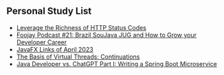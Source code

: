 ## Personal Study List
<!-- BLOG-POST-LIST:START -->
- [Leverage the Richness of HTTP Status Codes](https://foojay.io/today/leverage-the-richness-of-http-status-codes/)
- [Foojay Podcast #21: Brazil SouJava JUG and How to Grow your Developer Career](https://foojay.io/today/foojay-podcast-21/)
- [JavaFX Links of April 2023](https://foojay.io/today/javafx-links-of-april-2023/)
- [The Basis of Virtual Threads: Continuations](https://foojay.io/today/the-basis-of-virtual-threads-continuations/)
- [Java Developer vs. ChatGPT Part I: Writing a Spring Boot Microservice](https://foojay.io/today/java-developer-vs-chatgpt-part-i-writing-a-spring-boot-microservice/)
<!-- BLOG-POST-LIST:END -->  
